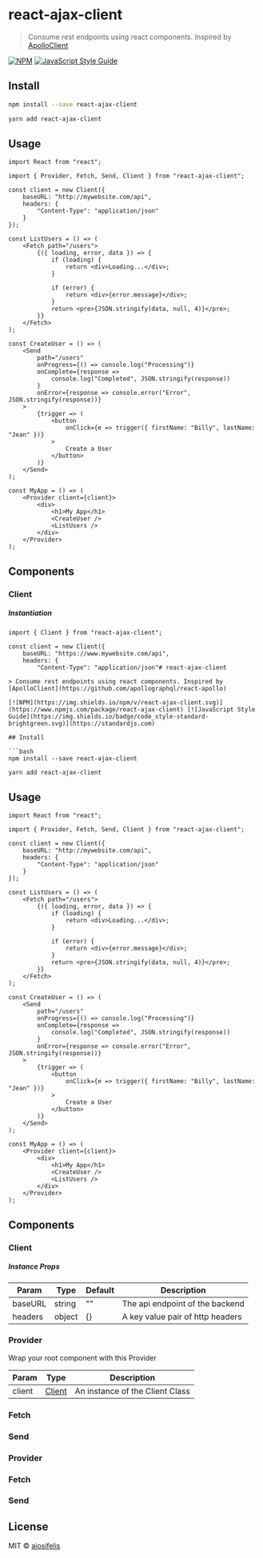 # react-ajax-client

> Consume rest endpoints using react components. Inspired by [ApolloClient](https://github.com/apollographql/react-apollo)

[![NPM](https://img.shields.io/npm/v/react-ajax-client.svg)](https://www.npmjs.com/package/react-ajax-client) [![JavaScript Style Guide](https://img.shields.io/badge/code_style-standard-brightgreen.svg)](https://standardjs.com)

## Install

```bash
npm install --save react-ajax-client
```

```bash
yarn add react-ajax-client
```

## Usage

```tsx
import React from "react";

import { Provider, Fetch, Send, Client } from "react-ajax-client";

const client = new Client({
    baseURL: "http://mywebsite.com/api",
    headers: {
        "Content-Type": "application/json"
    }
});

const ListUsers = () => (
    <Fetch path="/users">
        {({ loading, error, data }) => {
            if (loading) {
                return <div>Loading...</div>;
            }

            if (error) {
                return <div>{error.message}</div>;
            }
            return <pre>{JSON.stringify(data, null, 4)}</pre>;
        }}
    </Fetch>
);

const CreateUser = () => (
    <Send
        path="/users"
        onProgress={() => console.log("Processing")}
        onComplete={response =>
            console.log("Completed", JSON.stringify(response))
        }
        onError={response => console.error("Error", JSON.stringify(response))}
    >
        {trigger => (
            <button
                onClick={e => trigger({ firstName: "Billy", lastName: "Jean" })}
            >
                Create a User
            </button>
        )}
    </Send>
);

const MyApp = () => (
    <Provider client={client}>
        <div>
            <h1>My App</h1>
            <CreateUser />
            <ListUsers />
        </div>
    </Provider>
);
```

## Components

### Client

##### Instantiation

````tsx
import { Client } from "react-ajax-client";

const client = new Client({
    baseURL: "https://www.mywebsite.com/api",
    headers: {
        "Content-Type": "application/json"# react-ajax-client

> Consume rest endpoints using react components. Inspired by [ApolloClient](https://github.com/apollographql/react-apollo)

[![NPM](https://img.shields.io/npm/v/react-ajax-client.svg)](https://www.npmjs.com/package/react-ajax-client) [![JavaScript Style Guide](https://img.shields.io/badge/code_style-standard-brightgreen.svg)](https://standardjs.com)

## Install

```bash
npm install --save react-ajax-client
````

```bash
yarn add react-ajax-client
```

## Usage

```tsx
import React from "react";

import { Provider, Fetch, Send, Client } from "react-ajax-client";

const client = new Client({
    baseURL: "http://mywebsite.com/api",
    headers: {
        "Content-Type": "application/json"
    }
});

const ListUsers = () => (
    <Fetch path="/users">
        {({ loading, error, data }) => {
            if (loading) {
                return <div>Loading...</div>;
            }

            if (error) {
                return <div>{error.message}</div>;
            }
            return <pre>{JSON.stringify(data, null, 4)}</pre>;
        }}
    </Fetch>
);

const CreateUser = () => (
    <Send
        path="/users"
        onProgress={() => console.log("Processing")}
        onComplete={response =>
            console.log("Completed", JSON.stringify(response))
        }
        onError={response => console.error("Error", JSON.stringify(response))}
    >
        {trigger => (
            <button
                onClick={e => trigger({ firstName: "Billy", lastName: "Jean" })}
            >
                Create a User
            </button>
        )}
    </Send>
);

const MyApp = () => (
    <Provider client={client}>
        <div>
            <h1>My App</h1>
            <CreateUser />
            <ListUsers />
        </div>
    </Provider>
);
```

## Components

### Client

##### Instance Props

| Param   | Type   | Default | Description                      |
| ------- | ------ | ------- | -------------------------------- |
| baseURL | string | ""      | The api endpoint of the backend  |
| headers | object | {}      | A key value pair of http headers |

### Provider

Wrap your root component with this Provider

| Param  | Type                                                                                           | Description                     |
| ------ | ---------------------------------------------------------------------------------------------- | ------------------------------- |
| client | [Client](https://github.com/aiosifelis/react-ajax-client/blob/master/src/components/Client.ts) | An instance of the Client Class |

### Fetch

### Send

### Provider

### Fetch

### Send

## License

MIT © [aiosifelis](https://github.com/aiosifelis)

```

```
